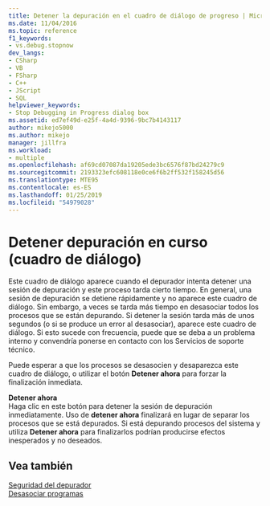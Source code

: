 ```yaml
---
title: Detener la depuración en el cuadro de diálogo de progreso | Microsoft Docs
ms.date: 11/04/2016
ms.topic: reference
f1_keywords:
- vs.debug.stopnow
dev_langs:
- CSharp
- VB
- FSharp
- C++
- JScript
- SQL
helpviewer_keywords:
- Stop Debugging in Progress dialog box
ms.assetid: ed7ef49d-e25f-4a4d-9396-9bc7b4143117
author: mikejo5000
ms.author: mikejo
manager: jillfra
ms.workload:
- multiple
ms.openlocfilehash: af69cd07087da19205ede3bc6576f87bd24279c9
ms.sourcegitcommit: 2193323efc608118e0ce6f6b2ff532f158245d56
ms.translationtype: MTE95
ms.contentlocale: es-ES
ms.lasthandoff: 01/25/2019
ms.locfileid: "54979028"
---
```

# <a name="stop-debugging-in-progress-dialog-box"></a>Detener depuración en curso (cuadro de diálogo)
Este cuadro de diálogo aparece cuando el depurador intenta detener una sesión de depuración y este proceso tarda cierto tiempo. En general, una sesión de depuración se detiene rápidamente y no aparece este cuadro de diálogo. Sin embargo, a veces se tarda más tiempo en desasociar todos los procesos que se están depurando. Si detener la sesión tarda más de unos segundos (o si se produce un error al desasociar), aparece este cuadro de diálogo. Si esto sucede con frecuencia, puede que se deba a un problema interno y convendría ponerse en contacto con los Servicios de soporte técnico.  
  
 Puede esperar a que los procesos se desasocien y desaparezca este cuadro de diálogo, o utilizar el botón **Detener ahora** para forzar la finalización inmediata.  
  
 **Detener ahora**  
 Haga clic en este botón para detener la sesión de depuración inmediatamente. Uso de **detener ahora** finalizará en lugar de separar los procesos que se está depurados. Si está depurando procesos del sistema y utiliza **Detener ahora** para finalizarlos podrían producirse efectos inesperados y no deseados.  
  
## <a name="see-also"></a>Vea también  
 [Seguridad del depurador](../debugger/debugger-security.md)   
 [Desasociar programas](/previous-versions/visualstudio/visual-studio-2010/x1thkxez(v=vs.100))
